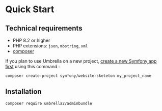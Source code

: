 # Quick Start

## Technical requirements
- PHP 8.2 or higher
- PHP extensions: `json`, `mbstring`, `xml`
- [composer](https://getcomposer.org/)

If you plan to use Umbrella on a new project, [create a new Symfony app first](https://symfony.com/doc/current/setup.html#creating-symfony-applications) using this command : 

```bash
composer create-project symfony/website-skeleton my_project_name
```

## Installation
```bash
composer require umbrella2/adminbundle
```
